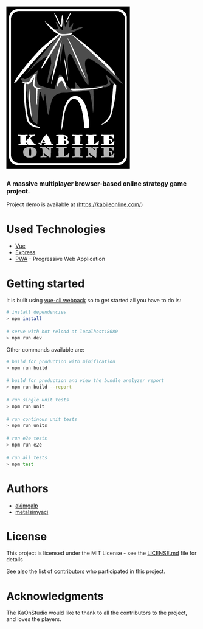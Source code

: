 # ![KabileOnline](./static/logo.png)

### A massive multiplayer browser-based online strategy game project.

Project demo is available at (https://kabileonline.com/)

# Used Technologies

* [Vue](https://vuejs.org/)
* [Express](https://expressjs.com/)
* [PWA](https://developers.google.com/web/progressive-web-apps/) - Progressive Web Application

# Getting started

It is built using [vue-cli webpack](https://github.com/vuejs-templates/webpack) so to get started all you have to do is:
``` bash
# install dependencies
> npm install

# serve with hot reload at localhost:8080
> npm run dev
```

Other commands available are:
``` bash
# build for production with minification
> npm run build

# build for production and view the bundle analyzer report
> npm run build --report

# run single unit tests
> npm run unit

# run continous unit tests
> npm run units

# run e2e tests
> npm run e2e

# run all tests
> npm test
```

# Authors

* [akjmgalp](https://github.com/thebilge)
* [metalsimyaci](https://github.com/metalsimyaci)

# License

This project is licensed under the MIT License - see the [LICENSE.md](LICENSE.md) file for details

See also the list of [contributors](https://github.com/KaOnStudio/kabileonline/contributors) who participated in this project.

# Acknowledgments

The KaOnStudio would like to thank to all the contributors to the project, and loves the players.
